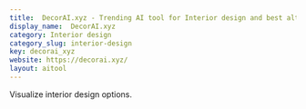 ```yaml
---
title:  DecorAI.xyz - Trending AI tool for Interior design and best alternatives
display_name:  DecorAI.xyz
category: Interior design
category_slug: interior-design
key: decorai_xyz
website: https://decorai.xyz/
layout: aitool
---
```


Visualize interior design options.
